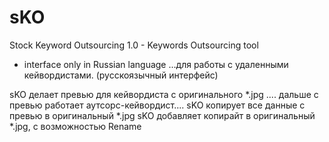 # sKO
Stock Keyword Outsourcing 1.0 - Keywords Outsourcing tool

- interface only in Russian language
...для работы с удаленными кейвордистами.
(русскоязычный интерфейс)

sKO делает превью для кейвордиста с оригинального *.jpg
.... дальше с превью работает аутсорс-кейвордист....
sKO копирует все данные с превью в оригинальный *.jpg
sKO добавляет копирайт в оригинальный *.jpg, с возможностью Rename
